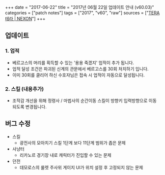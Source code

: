 +++
date = "2017-06-22"
title = "2017년 06월 22일 업데이트 안내 (v60.03)"
categories = ["patch notes"]
tags = ["2017", "v60", "raw"]
sources = ["[TERA 테라 | NEXON](http://tera.nexon.com/news/update/view.aspx?n4articlesn=283)"]
+++

## 업데이트

### **1.** 업적
- 베르고스의 머리를 획득할 수 있는 '용용 죽겠지' 업적이 추가 됩니다.
- 업적 달성 조건은 파괴된 신계의 관문에서 베르고스를 30회 처치하기 입니다.
- 이미 30회를 클리어 하신 수호자님은 접속 시 업적이 자동으로 달성됩니다.

### **2.** 스킬 (내용추가)
- 조작감 개선을 위해 정령사 / 마법사의 순간이동 스킬이 방향키 입력방향으로 이동되도록 변경됩니다.

## 버그 수정

- 스킬
  - 광전사의 모아치기 스킬 1단계 보다 11단계 범위가 좁은 문제
- 사냥터
  - 리카노르 경기장 내로 캐릭터가 진입할 수 있는 문제
- 던전
  - 데모로스의 룰렛 주사위 게이지 UI가 위치 설정 후 고정되지 않는 문제
